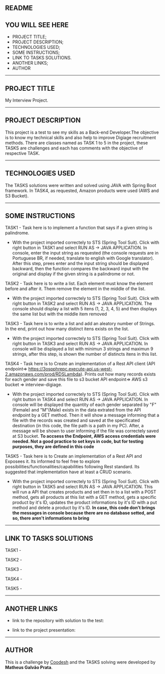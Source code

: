 ## README

## YOU WILL SEE HERE

- PROJECT TITLE;
- PROJECT DESCRIPTION;
- TECHNOLOGIES USED;
- SOME INSTRUCTIONS;
- LINK TO TASKS SOLUTIONS.
- ANOTHER LINKS;
- AUTHOR

---

## PROJECT TITLE

<p>My Interview Project.</p>

---

## PROJECT DESCRIPTION

This project is a test to see my skills as a Back-end Developer.The objective is to know my technical skills and also help to improve Digiage recruitment methods. There are classes named as TASK 1 to 5 in the project, these TASKS are challenges and each has comments with the objective of respective TASK.

---

## TECHNOLOGIES USED

The TASKS solutions were written and solved using JAVA with Spring Boot framework. In TASK4, as requested, Amazon products were used (AWS and S3 Bucket).

---

## SOME INSTRUCTIONS

TASK1 - Task here is to implement a function that says if a given string is palindrome.

- With the project imported correctely to STS (Spring Tool Suit). Click with right button in TASK1 and select RUN AS -> JAVA APPLICATION. In console, enter the input string as requested (the console requests are in Portuguese BR, if needed, translate to english with Google translator). After this step, prees enter and the input string should be displayed backward, then the function compares the backward input with the original and display if the given string is a palindrome or not.

TASK2 - Task here is to write a list. Each element must know the element before and after it. Them remove the element in the middle of the list.

- With the project imported correctely to STS (Spring Tool Suit). Click with right button in TASK2 and select RUN AS -> JAVA APPLICATION. The console should display a list with 5 itens (1, 2, 3, 4, 5) and then displays the same list but with the middle item removed

TASK3 - Task here is to write a list and add an aleatory number of Strings. In the end, print out how many distinct itens exists on the list.

- With the project imported correctely to STS (Spring Tool Suit). Click with right button in TASK3 and select RUN AS -> JAVA APPLICATION. In console will be displayed a list with minimun 3 strings and maximun 9 strings, after this step, is shown the number of distincts itens in this list.

TASK4 - Task here is to Create an implementation of a Rest API client (API endpoint=> https://3ospphrepc.execute-api.us-west-2.amazonaws.com/prod/RDSLambda). Prints out how many records exists for each gender and save this file to s3 bucket API endpoint=> AWS s3 bucket => interview-digiage.

- With the project imported correctely to STS (Spring Tool Suit). Click with right button in TASK4 and select RUN AS -> JAVA APPLICATION. In console will be displayed the quantity of each gender separated by "F"(Female) and "M"(Male) exists in the data extrated from the API endpoint by a GET method. Then it will show a message informing that a file with the records was created and saved at the specificated destination (in this code, the file path is a path in my PC). After, a message will be shown to user informing if the file was correctely saved at S3 bucket. **To accsess the Endpoint, AWS access credentials were needed. Not a good practice to set keys in code, but for testing purposes, they are defined in this code**

TASK5 - Task here is to Create an implementation of a Rest API and Exposees it. Its informed to feel free to explore possibilities/functionalities/capabilities following Rest standard. Its suggested that implementation have at least a CRUD scenario.

- With the project imported correctely to STS (Spring Tool Suit). Click with right button in TASK5 and select RUN AS -> JAVA APPLICATION. This will run a API that creates products and set then in to a list with a POST method, gets all products at this list with a GET method, gets a specific product by it's ID, updates the product informations by it's ID with a put method and delete a product by it's ID. **In case, this code don't brings the messages in console because there are no database setted, and so, there aren't informations to bring**

---

## LINK TO TASKS SOLUTIONS

TASK1 - <a href=https://github.com/MgprataMKW/teste-digiage/blob/main/myinterview/src/main/java/com/example/TASK1.java></a>

TASK2 - <a href=https://github.com/MgprataMKW/teste-digiage/blob/main/myinterview/src/main/java/com/example/TASK2.java></a>

TASK3 - <a href=https://github.com/MgprataMKW/teste-digiage/blob/main/myinterview/src/main/java/com/example/TASK3.java></a>

TASK4 - <a href=https://github.com/MgprataMKW/teste-digiage/blob/main/myinterview/src/main/java/com/example/TASK4.java></a>

TASK5 - <a href=https://github.com/MgprataMKW/teste-digiage/blob/main/myinterview/src/main/java/com/example/TASK5.java></a>

---

## ANOTHER LINKS

- link to the repository with  solution to the test: <a href=https://github.com/MgprataMKW/teste-digiage></a>

- link to the project presentation: <a href=https://coodesh.com/pt/assessments/project/83efef75-af54-4345-a279-12bd2996ad76/intro></a>

---

## AUTHOR

This is a challenge by [Coodesh](https://coodesh.com/) and the TASKS solving were developed by **Matheus Galvão Prata**.
